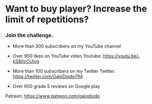 # Want to buy player? Increase the limit of repetitions?

### Join the challenge.
* More than 300 subscribers on my YouTube channel
* Over 900 likes on YouTube video
Youtube: https://youtu.be/-kS80cCUlvg

* More than 100 subscribers on my Twitter
Twitter: https://twitter.com/GaloDoido794

* Over 600 grade 5 reviews on Google play



Patreon: https://www.patreon.com/galodoido
